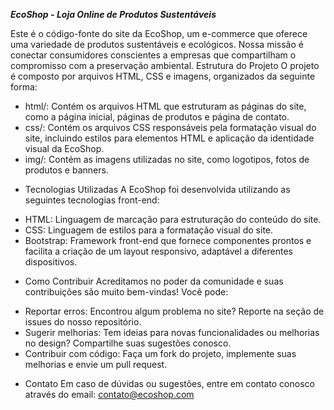 ***EcoShop - Loja Online de Produtos Sustentáveis***

Este é o código-fonte do site da EcoShop, um e-commerce que oferece uma variedade de produtos sustentáveis e ecológicos. Nossa missão é conectar consumidores conscientes a empresas que compartilham o compromisso com a preservação ambiental.
Estrutura do Projeto
O projeto é composto por arquivos HTML, CSS e imagens, organizados da seguinte forma:

- html/: Contém os arquivos HTML que estruturam as páginas do site, como a página inicial, páginas de produtos e página de contato.
- css/: Contém os arquivos CSS responsáveis pela formatação visual do site, incluindo estilos para elementos HTML e aplicação da identidade visual da EcoShop.
- img/: Contém as imagens utilizadas no site, como logotipos, fotos de produtos e banners.

* Tecnologias Utilizadas
A EcoShop foi desenvolvida utilizando as seguintes tecnologias front-end:

- HTML: Linguagem de marcação para estruturação do conteúdo do site.
- CSS: Linguagem de estilos para a formatação visual do site.
- Bootstrap: Framework front-end que fornece componentes prontos e facilita a criação de um layout responsivo, adaptável a diferentes dispositivos.

* Como Contribuir
Acreditamos no poder da comunidade e suas contribuições são muito bem-vindas! Você pode:

- Reportar erros: Encontrou algum problema no site? Reporte na seção de issues do nosso repositório.
- Sugerir melhorias: Tem ideias para novas funcionalidades ou melhorias no design? Compartilhe suas sugestões conosco.
- Contribuir com código: Faça um fork do projeto, implemente suas melhorias e envie um pull request.

* Contato
Em caso de dúvidas ou sugestões, entre em contato conosco através do email: contato@ecoshop.com
